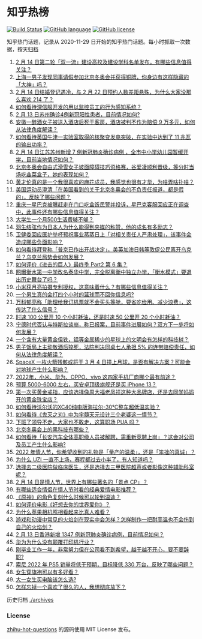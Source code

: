 # 知乎热榜
[![Build Status](https://github.com/ToWeLong/zhihu-hot-questions/workflows/CI/badge.svg)](https://github.com/ToWeLong/zhihu-hot-questions/actions)
[![GitHub language](https://img.shields.io/badge/language-golang-orange.svg)](https://golang.org/)
[![GitHub license](https://img.shields.io/github/license/ToWeLong/zhihu-hot-questions)](https://github.com/ToWeLong/zhihu-hot-questions/blob/main/LICENSE)

知乎热门话题，记录从 2020-11-29 日开始的知乎热门话题。每小时抓取一次数据，按天[归档](./archives)

<!-- BEGIN -->

1. [2 月 14 日第二轮「双一流」建设高校及建设学科名单发布，有哪些信息值得关注？](https://www.zhihu.com/question/516475589)
1. [上海一男子发现同事请假参加北京冬奥会并获得铜牌，你身边有这样隐藏的「大神」吗？](https://www.zhihu.com/question/515958013)
1. [2 月 14 日结婚登记遇冷，与 2 月 22 日预约人数差距悬殊，为什么大家没那么喜欢 214 了？](https://www.zhihu.com/question/516030131)
1. [如何看待深信服开发的用以监控员工的行为感知系统？](https://www.zhihu.com/question/516013893)
1. [2 月 13 日苏州确诊4例新冠阳性患者，目前情况如何?](https://www.zhihu.com/question/516442612)
1. [安徽一醉酒女子被送入酒店后死于客房，酒店被判不作为赔偿 9 万多元，如何从法律角度解读？](https://www.zhihu.com/question/516308978)
1. [如何看待英国牛津一实验室取得的核聚变发电突破，在实验中达到了 11 兆瓦的输出功率？](https://www.zhihu.com/question/515707912)
1. [2 月 14 日江苏苏州新增 7 例新冠肺炎确诊病例 ，全市中小学幼儿园暂缓开学，目前当地情况如何？](https://www.zhihu.com/question/516445647)
1. [北京冬奥会自由式滑雪女子坡面障碍技巧资格赛，谷爱凌顺利晋级，等分时当场吃韭菜盒子，她的表现如何？](https://www.zhihu.com/question/516452774)
1. [黄才伦真的是一个我很喜欢的麻花成员，我感觉也很有才华，为啥弄啥扑啥？](https://www.zhihu.com/question/298028111)
1. [美国运动员澄清「在美国看到的关于北京冬奥会的不负责任报道，都是假的」，反映了哪些问题？](https://www.zhihu.com/question/516451715)
1. [重庆一星巴克被曝赶走在门口吃盒饭民警并投诉，星巴克客服回应正在调查中，此事件还有哪些信息值得关注？](https://www.zhihu.com/question/516459685)
1. [大学生一个月500生活费够不够？](https://www.zhihu.com/question/516228986)
1. [羽生结弦作为日本人为什么能得到央媒的称赞，他的成名有多励志？](https://www.zhihu.com/question/516027851)
1. [卫健委回应医护举杯预祝事业蒸蒸日上「对相关责任人严肃处理」，该事件会造成哪些负面影响？](https://www.zhihu.com/question/516284393)
1. [如何看待拜登称「普京已作出开战决定」，美英加澳日韩等敦促公民离开乌克兰？乌克兰局势会如何发展？](https://www.zhihu.com/question/516100656)
1. [如何评价《进击的巨人》最终季 Part2 第 6 集？](https://www.zhihu.com/question/514361393)
1. [网曝衡水第一中学改名泰华中学，完全脱离衡中独立办学，「衡水模式」要退出历史舞台了吗？](https://www.zhihu.com/question/516131720)
1. [小米获月亮拍摄专利授权，这意味着什么？有哪些信息值得关注？](https://www.zhihu.com/question/515919049)
1. [一个男生真的会打四个小时的篮球而不回你信息吗?](https://www.zhihu.com/question/510025312)
1. [万科郁亮称「助理给我订机票就不会买头等舱，要省吃俭用、减少浪费」，这传达了什么信号？](https://www.zhihu.com/question/516109068)
1. [时速 100 公里开 10 个小时耗油，还是时速 50 公里开 20 个小时耗油？](https://www.zhihu.com/question/515605774)
1. [宁德时代否认与特斯拉谈崩，称已报案，目前事件进展如何？双方下一步将如何发展？](https://www.zhihu.com/question/516336629)
1. [一个含有大量黄金但铁，铝等金属稀少的星球上的文明会有怎样的科技树？](https://www.zhihu.com/question/497548675)
1. [男子饭局上主动敬酒后猝死，法院判决同桌七人承担 5% 的连带赔偿责任，如何从法律角度解读？](https://www.zhihu.com/question/515769390)
1. [SpaceX 一枚火箭残骸或将于 3 月 4 日撞上月球，是否有解决方案？可能会对地球产生什么影响？](https://www.zhihu.com/question/513795791)
1. [2022年，小米、华为、OPPO、vivo 这四家手机厂商哪个最有前途？](https://www.zhihu.com/question/516191328)
1. [预算 5000-6000 左右，买安卓顶级旗舰还是买 iPhone 13？](https://www.zhihu.com/question/515673479)
1. [第一次买黄金戒指，应该选择像周大福老凤祥这种大品牌店，还是去同学妈妈开的黄金珠宝店？](https://www.zhihu.com/question/514726169)
1. [如何看待沃尔沃的XC40纯电版海拉尔-30℃整车超低温实验？](https://www.zhihu.com/question/516311739)
1. [如何看待《鬼灭之刃》中为宇髓天元设计三个老婆这一情节？](https://www.zhihu.com/question/514525466)
1. [下班了领导不走，大家也不敢走，这算职场 PUA 吗？](https://www.zhihu.com/question/508704307)
1. [北京冬奥会上的黑科技有哪些？](https://www.zhihu.com/question/508603938)
1. [如何看待「长安汽车全体高职级人员被解聘，需重新竞聘上岗」？这会对公司及员工产生什么影响?](https://www.zhihu.com/question/515750458)
1. [2022 年情人节，你希望收到的礼物是「量产的温柔」，还是「笨拙的真诚」？](https://www.zhihu.com/question/516235909)
1. [为什么 UZI 一直不上场，赛程都过去小半了，有人知道吗？](https://www.zhihu.com/question/515997319)
1. [选择去二级医院做临床医生，还是选择去三甲医院超声或者影像这种辅助科室呢？](https://www.zhihu.com/question/503122768)
1. [2 月 14 日是情人节，世界上有哪些著名的「景点 CP」？](https://www.zhihu.com/question/515916748)
1. [有哪些适合情侣在情人节时看的经典爱情电影推荐？](https://www.zhihu.com/question/267128621)
1. [《原神》的角色复刻什么时候可以轮到温迪？](https://www.zhihu.com/question/515081890)
1. [如何评价电影《好想去你的世界爱你》？](https://www.zhihu.com/question/488692400)
1. [为什么苹果相机照相看起来比真人难看？](https://www.zhihu.com/question/514721659)
1. [游戏和动漫中常见的火焰剑在现实中会怎样？怎样制作一把耐高温也不会伤到自己的火焰剑？](https://www.zhihu.com/question/511685341)
1. [2 月 13 日香港新增 1347 例新冠肺炎确诊病例，目前情况如何？](https://www.zhihu.com/question/516338711)
1. [华为为什么没有颠覆打印机行业？](https://www.zhihu.com/question/514118157)
1. [刚毕业工作一年，非常努力但在公司看不到希望，越干越不开心，要不要辞职?](https://www.zhihu.com/question/516016561)
1. [索尼 2022 年 PS5 销量将低于预期，目标降低 330 万台，反映了哪些问题？](https://www.zhihu.com/question/514583706)
1. [女生穿旗袍可以有多好看？](https://www.zhihu.com/question/282977849)
1. [大一女生买电脑该怎么选?](https://www.zhihu.com/question/515556104)
1. [怎样忘掉一个喜欢了很久的人，我想彻底放下？](https://www.zhihu.com/question/516320845)

<!-- END -->

历史归档 [./archives](./archives)


### License
[zhihu-hot-questions](https://github.com/towelong/zhihu-hot-questions) 的源码使用 MIT License 发布。